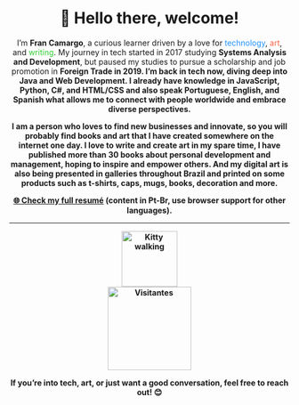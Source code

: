 <div align="center">
  <h1>👋 Hello there, welcome!</h1>
  <p>
    I’m <strong>Fran Camargo</strong>, a curious learner driven by a love for <span style="color:#1e90ff;">technology</span>, <span style="color:#ff6347;">art</span>, and <span style="color:#32cd32;">writing</span>. My journey in tech started in 2017 studying <strong>Systems Analysis and Development</strong>, but paused my studies to pursue a scholarship and job promotion in <strong>Foreign Trade<strong> in 2019. I’m back in tech now, diving deep into <strong>Java</strong> and <strong>Web Development</strong>. I already have knowledge in  <strong> JavaScript, Python, C#, and HTML/CSS</strong> and also speak <strong>Portuguese</strong>, <strong>English</strong>, and <strong>Spanish</strong> what allows me to connect with people worldwide and embrace diverse perspectives.
  </p>

<p>
I am a person who loves to find new businesses and innovate, so you will probably find books and art that I have created somewhere on the internet one day.
I love to write and create art in my spare time, I have published more than <strong>30 books</strong> about personal development and management, hoping to inspire and empower others. And my digital art is also being presented in galleries throughout Brazil and printed on some products such as t-shirts, caps, mugs, books, decoration and more.
</p>

</div>

<div align="center">
  <p><a href="https://francamargo.github.io/Resume_FranCamargo/" target="_blank">🌐 Check my full resumé</a> (content in Pt-Br, use browser support for other languages).</p>
</div>

---

<div align="center">
  <img src="https://media.giphy.com/media/v6aOjy0Qo1fIA/giphy.gif" alt="Kitty walking" width="100">
</div>

<div align="center">
  <img src="https://hits.seeyoufarm.com/api/count/incr/badge.svg?url=https://github.com/FranCamargo/FranCamargo&title=Visitas&color=9b59b6&labelColor=ffffff" alt="Visitantes" width="150">
</div>


<div align="center">
  <p>If you’re into tech, art, or just want a good conversation, feel free to reach out! 😊</p>
</div>
